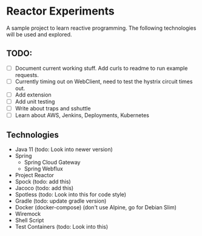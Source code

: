 # Reactor Experiments
A sample project to learn reactive programming. The following technologies will be used and explored.

## TODO:
- [ ] Document current working stuff. Add curls to readme to run example requests.
- [ ] Currently timing out on WebClient, need to test the hystrix circuit times out.
- [ ] Add extension
- [ ] Add unit testing
- [ ] Write about traps and sshuttle
- [ ] Learn about AWS, Jenkins, Deployments, Kubernetes 

## Technologies
- Java 11 (todo: Look into newer version)
- Spring
  - Spring Cloud Gateway
  - Spring Webflux
- Project Reactor
- Spock (todo: add this)
- Jacoco (todo: add this)
- Spotless (todo: Look into this for code style)
- Gradle (todo: update gradle version)
- Docker (docker-compose) (don't use Alpine, go for Debian Slim)
- Wiremock
- Shell Script
- Test Containers (todo: Look into this)
